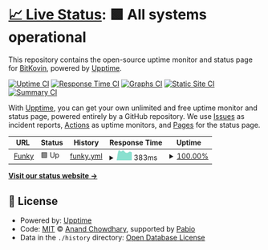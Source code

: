 # [📈 Live Status](https://BitKovin.github.io/Uptime-Tracker): <!--live status--> **🟩 All systems operational**

This repository contains the open-source uptime monitor and status page for [BitKovin](https://BitKovin.github.io/Uptime-Tracker), powered by [Upptime](https://github.com/upptime/upptime).

[![Uptime CI](https://github.com/BitKovin/Uptime-Tracker/workflows/Uptime%20CI/badge.svg)](https://github.com/BitKovin/Uptime-Tracker/actions?query=workflow%3A%22Uptime+CI%22)
[![Response Time CI](https://github.com/BitKovin/Uptime-Tracker/workflows/Response%20Time%20CI/badge.svg)](https://github.com/BitKovin/Uptime-Tracker/actions?query=workflow%3A%22Response+Time+CI%22)
[![Graphs CI](https://github.com/BitKovin/Uptime-Tracker/workflows/Graphs%20CI/badge.svg)](https://github.com/BitKovin/Uptime-Tracker/actions?query=workflow%3A%22Graphs+CI%22)
[![Static Site CI](https://github.com/BitKovin/Uptime-Tracker/workflows/Static%20Site%20CI/badge.svg)](https://github.com/BitKovin/Uptime-Tracker/actions?query=workflow%3A%22Static+Site+CI%22)
[![Summary CI](https://github.com/BitKovin/Uptime-Tracker/workflows/Summary%20CI/badge.svg)](https://github.com/BitKovin/Uptime-Tracker/actions?query=workflow%3A%22Summary+CI%22)

With [Upptime](https://upptime.js.org), you can get your own unlimited and free uptime monitor and status page, powered entirely by a GitHub repository. We use [Issues](https://github.com/BitKovin/Uptime-Tracker/issues) as incident reports, [Actions](https://github.com/BitKovin/Uptime-Tracker/actions) as uptime monitors, and [Pages](https://BitKovin.github.io/Uptime-Tracker) for the status page.

<!--start: status pages-->
<!-- This summary is generated by Upptime (https://github.com/upptime/upptime) -->
<!-- Do not edit this manually, your changes will be overwritten -->
<!-- prettier-ignore -->
| URL | Status | History | Response Time | Uptime |
| --- | ------ | ------- | ------------- | ------ |
| <img alt="" src="https://icons.duckduckgo.com/ip3/funky.yuzhda.com.ico" height="13"> [Funky](https://funky.yuzhda.com/) | 🟩 Up | [funky.yml](https://github.com/BitKovin/Uptime-Tracker/commits/HEAD/history/funky.yml) | <details><summary><img alt="Response time graph" src="./graphs/funky/response-time-week.png" height="20"> 383ms</summary><br><a href="https://BitKovin.github.io/Uptime-Tracker/history/funky"><img alt="Response time 1138" src="https://img.shields.io/endpoint?url=https%3A%2F%2Fraw.githubusercontent.com%2FBitKovin%2FUptime-Tracker%2FHEAD%2Fapi%2Ffunky%2Fresponse-time.json"></a><br><a href="https://BitKovin.github.io/Uptime-Tracker/history/funky"><img alt="24-hour response time 354" src="https://img.shields.io/endpoint?url=https%3A%2F%2Fraw.githubusercontent.com%2FBitKovin%2FUptime-Tracker%2FHEAD%2Fapi%2Ffunky%2Fresponse-time-day.json"></a><br><a href="https://BitKovin.github.io/Uptime-Tracker/history/funky"><img alt="7-day response time 383" src="https://img.shields.io/endpoint?url=https%3A%2F%2Fraw.githubusercontent.com%2FBitKovin%2FUptime-Tracker%2FHEAD%2Fapi%2Ffunky%2Fresponse-time-week.json"></a><br><a href="https://BitKovin.github.io/Uptime-Tracker/history/funky"><img alt="30-day response time 418" src="https://img.shields.io/endpoint?url=https%3A%2F%2Fraw.githubusercontent.com%2FBitKovin%2FUptime-Tracker%2FHEAD%2Fapi%2Ffunky%2Fresponse-time-month.json"></a><br><a href="https://BitKovin.github.io/Uptime-Tracker/history/funky"><img alt="1-year response time 1138" src="https://img.shields.io/endpoint?url=https%3A%2F%2Fraw.githubusercontent.com%2FBitKovin%2FUptime-Tracker%2FHEAD%2Fapi%2Ffunky%2Fresponse-time-year.json"></a></details> | <details><summary><a href="https://BitKovin.github.io/Uptime-Tracker/history/funky">100.00%</a></summary><a href="https://BitKovin.github.io/Uptime-Tracker/history/funky"><img alt="All-time uptime 99.80%" src="https://img.shields.io/endpoint?url=https%3A%2F%2Fraw.githubusercontent.com%2FBitKovin%2FUptime-Tracker%2FHEAD%2Fapi%2Ffunky%2Fuptime.json"></a><br><a href="https://BitKovin.github.io/Uptime-Tracker/history/funky"><img alt="24-hour uptime 100.00%" src="https://img.shields.io/endpoint?url=https%3A%2F%2Fraw.githubusercontent.com%2FBitKovin%2FUptime-Tracker%2FHEAD%2Fapi%2Ffunky%2Fuptime-day.json"></a><br><a href="https://BitKovin.github.io/Uptime-Tracker/history/funky"><img alt="7-day uptime 100.00%" src="https://img.shields.io/endpoint?url=https%3A%2F%2Fraw.githubusercontent.com%2FBitKovin%2FUptime-Tracker%2FHEAD%2Fapi%2Ffunky%2Fuptime-week.json"></a><br><a href="https://BitKovin.github.io/Uptime-Tracker/history/funky"><img alt="30-day uptime 99.82%" src="https://img.shields.io/endpoint?url=https%3A%2F%2Fraw.githubusercontent.com%2FBitKovin%2FUptime-Tracker%2FHEAD%2Fapi%2Ffunky%2Fuptime-month.json"></a><br><a href="https://BitKovin.github.io/Uptime-Tracker/history/funky"><img alt="1-year uptime 99.80%" src="https://img.shields.io/endpoint?url=https%3A%2F%2Fraw.githubusercontent.com%2FBitKovin%2FUptime-Tracker%2FHEAD%2Fapi%2Ffunky%2Fuptime-year.json"></a></details>

<!--end: status pages-->

[**Visit our status website →**](https://BitKovin.github.io/Uptime-Tracker)

## 📄 License

- Powered by: [Upptime](https://github.com/upptime/upptime)
- Code: [MIT](./LICENSE) © [Anand Chowdhary](https://anandchowdhary.com), supported by [Pabio](https://pabio.com)
- Data in the `./history` directory: [Open Database License](https://opendatacommons.org/licenses/odbl/1-0/)
